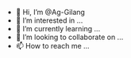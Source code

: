 - 👋 Hi, I’m @Ag-Gilang
- 👀 I’m interested in ...
- 🌱 I’m currently learning ...
- 💞️ I’m looking to collaborate on ...
- 📫 How to reach me ...

<!---
Ag-Gilang/Ag-Gilang is a ✨ special ✨ repository because its `README.md` (this file) appears on your GitHub profile.
You can click the Preview link to take a look at your changes.
--->

